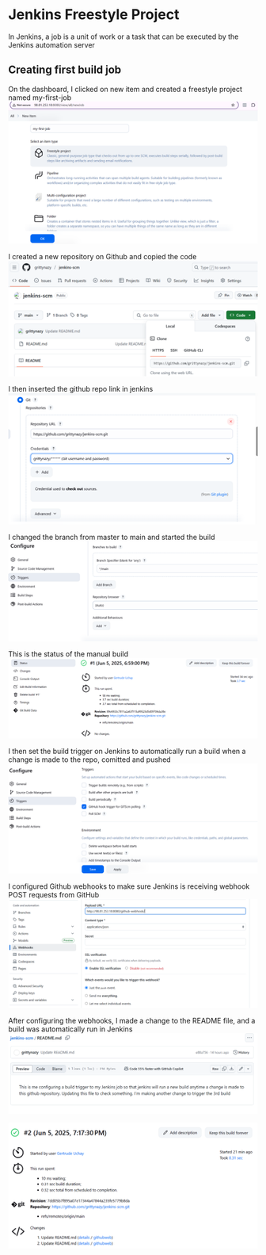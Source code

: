 # Jenkins Freestyle Project
In Jenkins, a job is a unit of work or a task that can be executed by the Jenkins automation server

## Creating first build job
On the dashboard, I clicked on new item and created a freestyle project named my-first-job
![](./1.png)

I created a new repository on Github and copied the code
![](./8.png)

I then inserted the github repo link in jenkins 
![](./2.png)

I changed the branch from master to main and started the build
![](./3.png)

This is the status of the manual build
![](./4.png)

I then set the build trigger on Jenkins to automatically run a build when a change is made to the repo, comitted and pushed
![](./5.png)

I configured Github webhooks to make sure Jenkins is receiving webhook POST requests from GitHub
![](./6.png)

After configuring the webhooks, I made a change to the README file, and a build was automatically run in Jenkins
![](./9.png)

![](./7.png)